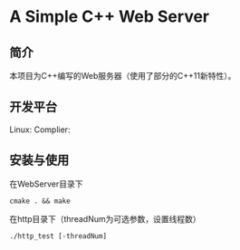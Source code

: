 # A Simple C++ Web Server

## 简介

本项目为C++编写的Web服务器（使用了部分的C++11新特性）。

## 开发平台

Linux: 
Complier: 

## 安装与使用

在WebServer目录下

	cmake . && make

在http目录下（threadNum为可选参数，设置线程数）

```
./http_test [-threadNum]
```




